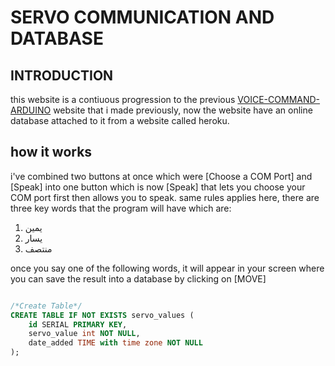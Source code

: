 
# SERVO COMMUNICATION AND DATABASE

## INTRODUCTION

this website is a contiuous progression to the previous <a href="https://github.com/iAnasAbdullah/voice-command-arduino">VOICE-COMMAND-ARDUINO</a> website that i made previously, now the website have an online database attached to it from a website called heroku. 

## how it works

i've combined two buttons at once which were [Choose a COM Port] and [Speak] into one button which is now [Speak] that lets you choose your COM port first then allows you to speak.
same rules applies here, there are three key words that the program will have which are:
1. يمين
2. يسار
3. منتصف

once you say one of the following words, it will appear in your screen where you can save the result into a database by clicking on [MOVE]


```sql

/*Create Table*/
CREATE TABLE IF NOT EXISTS servo_values (
    id SERIAL PRIMARY KEY,
    servo_value int NOT NULL,
    date_added TIME with time zone NOT NULL
);
```